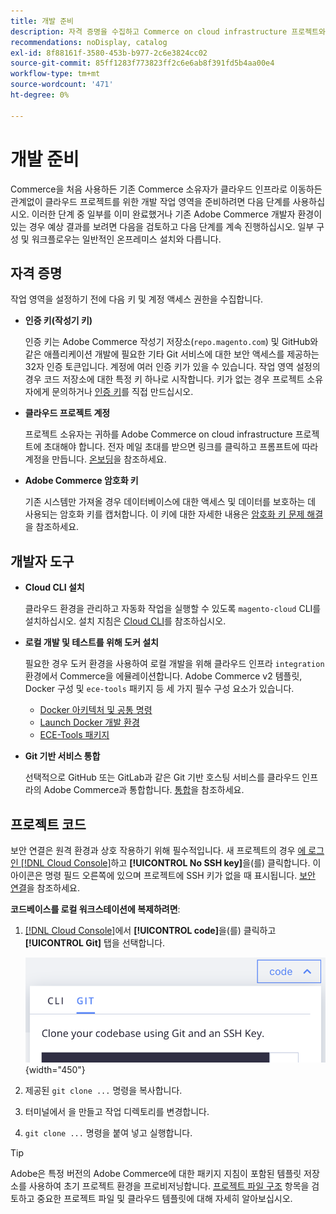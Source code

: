 ```yaml
---
title: 개발 준비
description: 자격 증명을 수집하고 Commerce on cloud infrastructure 프로젝트와 함께 사용할 개발 작업 영역을 설정하는 데 사용할 수 있는 도구에 대해 알아봅니다.
recommendations: noDisplay, catalog
exl-id: 8f88161f-3580-453b-b977-2c6e3824cc02
source-git-commit: 85ff1283f773823ff2c6e6ab8f391fd5b4aa00e4
workflow-type: tm+mt
source-wordcount: '471'
ht-degree: 0%

---
```


# 개발 준비

Commerce을 처음 사용하든 기존 Commerce 소유자가 클라우드 인프라로 이동하든 관계없이 클라우드 프로젝트를 위한 개발 작업 영역을 준비하려면 다음 단계를 사용하십시오. 이러한 단계 중 일부를 이미 완료했거나 기존 Adobe Commerce 개발자 환경이 있는 경우 예상 결과를 보려면 다음을 검토하고 다음 단계를 계속 진행하십시오. 일부 구성 및 워크플로우는 일반적인 온프레미스 설치와 다릅니다.

## 자격 증명

작업 영역을 설정하기 전에 다음 키 및 계정 액세스 권한을 수집합니다.

- **인증 키(작성기 키)**

  인증 키는 Adobe Commerce 작성기 저장소(`repo.magento.com`) 및 GitHub와 같은 애플리케이션 개발에 필요한 기타 Git 서비스에 대한 보안 액세스를 제공하는 32자 인증 토큰입니다. 계정에 여러 인증 키가 있을 수 있습니다. 작업 영역 설정의 경우 코드 저장소에 대한 특정 키 하나로 시작합니다. 키가 없는 경우 프로젝트 소유자에게 문의하거나 [인증 키](../cloud-guide/development/authentication-keys.md)를 직접 만드십시오.

- **클라우드 프로젝트 계정**

  프로젝트 소유자는 귀하를 Adobe Commerce on cloud infrastructure 프로젝트에 초대해야 합니다. 전자 메일 초대를 받으면 링크를 클릭하고 프롬프트에 따라 계정을 만듭니다. [온보딩](onboarding.md)을 참조하세요.

- **Adobe Commerce 암호화 키**

  기존 시스템만 가져올 경우 데이터베이스에 대한 액세스 및 데이터를 보호하는 데 사용되는 암호화 키를 캡처합니다. 이 키에 대한 자세한 내용은 [암호화 키 문제 해결](https://experienceleague.adobe.com/docs/commerce-knowledge-base/kb/troubleshooting/miscellaneous/resolve-issues-with-encryption-key.html)을 참조하세요.

## 개발자 도구

- **Cloud CLI 설치**

  클라우드 환경을 관리하고 자동화 작업을 실행할 수 있도록 `magento-cloud` CLI를 설치하십시오. 설치 지침은 [Cloud CLI](../cloud-guide/dev-tools/cloud-cli-overview.md)를 참조하십시오.

- **로컬 개발 및 테스트를 위해 도커 설치**

  필요한 경우 도커 환경을 사용하여 로컬 개발을 위해 클라우드 인프라 `integration` 환경에서 Commerce을 에뮬레이션합니다. Adobe Commerce v2 템플릿, Docker 구성 및 `ece-tools` 패키지 등 세 가지 필수 구성 요소가 있습니다.

   - [Docker 아키텍처 및 공통 명령](../cloud-guide/dev-tools/cloud-docker.md)
   - [Launch Docker 개발 환경](https://developer.adobe.com/commerce/cloud-tools/docker/setup/)
   - [ECE-Tools 패키지](../cloud-guide/dev-tools/package-overview.md)

- **Git 기반 서비스 통합**

  선택적으로 GitHub 또는 GitLab과 같은 Git 기반 호스팅 서비스를 클라우드 인프라의 Adobe Commerce과 통합합니다. [통합](../cloud-guide/integrations/overview.md)을 참조하세요.

## 프로젝트 코드

보안 연결은 원격 환경과 상호 작용하기 위해 필수적입니다. 새 프로젝트의 경우 [에 로그인 [!DNL Cloud Console]](https://console.adobecommerce.com)하고 **[!UICONTROL No SSH key]**&#x200B;을(를) 클릭합니다. 이 아이콘은 명령 필드 오른쪽에 있으며 프로젝트에 SSH 키가 없을 때 표시됩니다. [보안 연결](../cloud-guide/development/secure-connections.md#add-an-ssh-public-key-to-your-account)을 참조하세요.

**코드베이스를 로컬 워크스테이션에 복제하려면**:

1. [[!DNL Cloud Console]](https://console.adobecommerce.com)에서 **[!UICONTROL code]**&#x200B;을(를) 클릭하고 **[!UICONTROL Git]** 탭을 선택합니다.

   ![코드 복제](../assets/ui-git-code.png){width="450"}

1. 제공된 `git clone ...` 명령을 복사합니다.

1. 터미널에서 을 만들고 작업 디렉토리를 변경합니다.

1. `git clone ...` 명령을 붙여 넣고 실행합니다.

>[!TIP]
>
>Adobe은 특정 버전의 Adobe Commerce에 대한 패키지 지침이 포함된 템플릿 저장소를 사용하여 초기 프로젝트 환경을 프로비저닝합니다. [프로젝트 파일 구조](../cloud-guide/project/file-structure.md) 항목을 검토하고 중요한 프로젝트 파일 및 클라우드 템플릿에 대해 자세히 알아보십시오.
